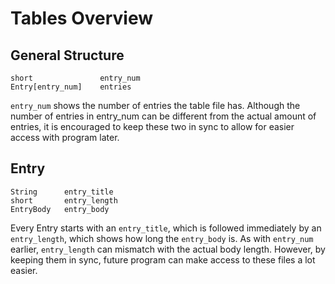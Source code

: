 # Tables Overview

## General Structure
```
short               entry_num
Entry[entry_num]    entries
```

`entry_num` shows the number of entries the table file has. Although the number of entries in entry_num can be different from the actual amount of entries, it is encouraged to keep these two in sync to allow for easier access with program later.

## Entry
```
String      entry_title
short       entry_length
EntryBody   entry_body
```

Every Entry starts with an `entry_title`, which is followed immediately by an `entry_length`, which shows how long the `entry_body` is. As with `entry_num` earlier, `entry_length` can mismatch with the actual body length. However, by keeping them in sync, future program can make access to these files a lot easier.